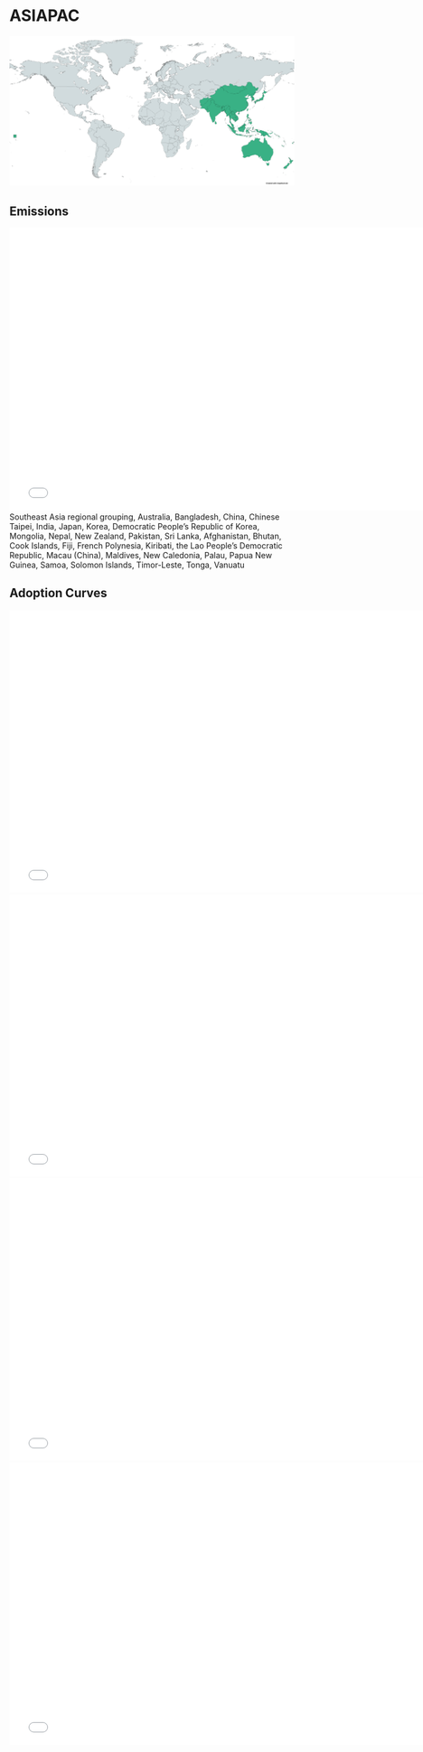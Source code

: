



# ASIAPAC 
  
![](../region%20maps/ASIAPAC.png)  
  
  

## Emissions
<iframe id='igraph' scrolling='no' style='border:none' seamless='seamless' src= "mwedges-pathway-ASIAPAC-dauwe.html" height='500' width='150%'></iframe>  
Southeast Asia regional grouping, Australia, Bangladesh, China, Chinese Taipei, India, Japan, Korea, Democratic People’s Republic of Korea, Mongolia, Nepal, New Zealand, Pakistan, Sri Lanka, Afghanistan, Bhutan, Cook Islands, Fiji, French Polynesia, Kiribati, the Lao People’s Democratic Republic, Macau (China), Maldives, New Caledonia, Palau, Papua New Guinea, Samoa, Solomon Islands, Timor-Leste, Tonga, Vanuatu  

## Adoption Curves
<iframe id='igraph' scrolling='no' style='border:none' seamless='seamless' src= "scurves-ASIAPAC-pathway-dauwe.html" height='500' width='150%'></iframe>  
<iframe id='igraph' scrolling='no' style='border:none' seamless='seamless' src= "scurvessub-ASIAPAC-Industry-pathway.html" height='500' width='150%'></iframe>  
<iframe id='igraph' scrolling='no' style='border:none' seamless='seamless' src= "scurvessub-ASIAPAC-RegenerativeAgriculture-pathway.html" height='500' width='150%'></iframe>  
<iframe id='igraph' scrolling='no' style='border:none' seamless='seamless' src= "scurvessub-ASIAPAC-Forests&Wetlands-pathway.html" height='500' width='150%'></iframe>  
